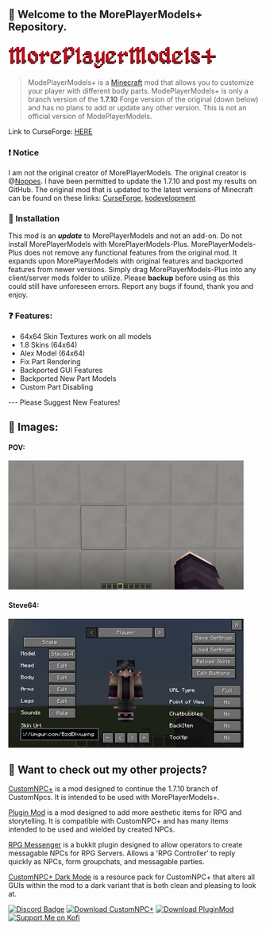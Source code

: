 
## 👋 Welcome to the MorePlayerModels+ Repository.
![](images/logo.png)  

> ModePlayerModels+ is a [Minecraft](https://minecraft.net/) mod that allows you to customize your player with different body parts. ModePlayerModels+ is only a branch version of the **1.7.10** Forge version of the original (down below) and has no plans to add or update any other version. This is not an official version of ModePlayerModels.

Link to CurseForge: [HERE](https://www.curseforge.com/minecraft/mc-mods/moreplayermodels-plus)

### ❗ Notice
I am not the original creator of MorePlayerModels. The original creator is @[Noppes](https://github.com/Noppes). I have been permitted to update the 1.7.10 and post my results on GitHub. The original mod that is updated to the latest versions of Minecraft can be found on these links: [CurseForge](https://www.curseforge.com/minecraft/mc-mods/more-player-models), [kodevelopment](http://www.kodevelopment.nl/minecraft/moreplayermodels/)

### 🔹 Installation
This mod is an ***update*** to MorePlayerModels and not an add-on. Do not install MorePlayerModels with MorePlayerModels-Plus. MorePlayerModels-Plus does not remove any functional features from the original mod. It expands upon MorePlayerModels with original features and backported features from newer versions. Simply drag MorePlayerModels-Plus into any client/server mods folder to utilize. Please **backup** before using as this could still have unforeseen errors. Report any bugs if found, thank you and enjoy.

### ❓ Features:
- 64x64 Skin Textures work on all models
- 1.8 Skins  (64x64)
- Alex Model (64x64)
- Fix Part Rendering
- Backported GUI Features
- Backported New Part Models
- Custom Part Disabling

--- Please Suggest New Features!


## 🔰 Images:

#### POV:
<img src="images/POV.png" width="474" height="260"/>

#### Steve64:
<img src="images/Steve64.png" width="474" height="260"/>


## 🔗 Want to check out my other projects?
[CustomNPC+](https://github.com/KAMKEEL/CustomNPC-Plus) is a mod designed to continue the 1.7.10 branch of CustomNpcs. It is intended to be used with MorePlayerModels+.

[Plugin Mod](https://github.com/KAMKEEL/Plugin-Mod) is a mod designed to add more aesthetic items for RPG and storytelling. It is compatible with CustomNPC+ and has many items intended to be used and wielded by created NPCs.

[RPG Messenger](https://github.com/KAMKEEL/RPGMessenger) is a bukkit plugin designed to allow operators to create messagable NPCs for RPG Servers. Allows a 'RPG Controller' to reply quickly as NPCs, form groupchats, and messagable parties.

[CustomNPC+ Dark Mode](https://github.com/KAMKEEL/CustomNPC-Plus-Dark-Mode) is a resource pack for CustomNPC+ that alters all GUIs within the mod to a dark variant that is both clean and pleasing to look at.

[![Discord Badge](https://img.shields.io/badge/CustomNPC+-7289DA?style=for-the-badge&logo=discord&logoColor=white)](https://discord.gg/pQqRTvFeJ5)
[![Download CustomNPC+](https://img.shields.io/badge/Download⠀CustomNPC⠀Plus!-0081CB?style=for-the-badge&logo=material-ui&logoColor=white)](https://www.curseforge.com/minecraft/mc-mods/customnpc-plus)
[![Download PluginMod](https://img.shields.io/badge/Download⠀Plugin⠀Mod!-0081CB?style=for-the-badge&logo=material-ui&logoColor=white)](https://github.com/KAMKEEL/Plugin-Mod)
<a href="https://ko-fi.com/kamkeel"> <img src="https://i.imgur.com/zvdVbeW.png" alt="Support Me on Kofi"  width="180" height="27"> </a>

